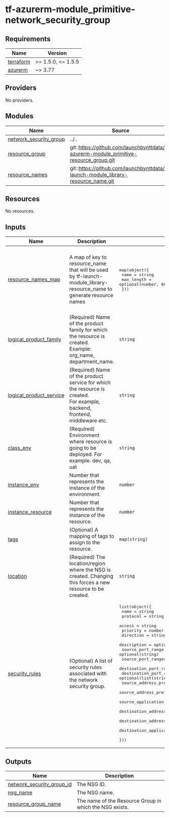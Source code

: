 # tf-azurerm-module_primitive-network_security_group

<!-- BEGINNING OF PRE-COMMIT-TERRAFORM DOCS HOOK -->
## Requirements

| Name | Version |
|------|---------|
| <a name="requirement_terraform"></a> [terraform](#requirement\_terraform) | >= 1.5.0, <= 1.5.5 |
| <a name="requirement_azurerm"></a> [azurerm](#requirement\_azurerm) | ~> 3.77 |

## Providers

No providers.

## Modules

| Name | Source | Version |
|------|--------|---------|
| <a name="module_network_security_group"></a> [network\_security\_group](#module\_network\_security\_group) | ../.. | n/a |
| <a name="module_resource_group"></a> [resource\_group](#module\_resource\_group) | git::https://github.com/launchbynttdata/tf-azurerm-module_primitive-resource_group.git | 1.0.0 |
| <a name="module_resource_names"></a> [resource\_names](#module\_resource\_names) | git::https://github.com/launchbynttdata/tf-launch-module_library-resource_name.git | 1.0.0 |

## Resources

No resources.

## Inputs

| Name | Description | Type | Default | Required |
|------|-------------|------|---------|:--------:|
| <a name="input_resource_names_map"></a> [resource\_names\_map](#input\_resource\_names\_map) | A map of key to resource\_name that will be used by tf-launch-module\_library-resource\_name to generate resource names | <pre>map(object({<br>    name       = string<br>    max_length = optional(number, 60)<br>  }))</pre> | <pre>{<br>  "network_security_group": {<br>    "max_length": 80,<br>    "name": "nsg"<br>  },<br>  "resource_group": {<br>    "max_length": 80,<br>    "name": "rg"<br>  }<br>}</pre> | no |
| <a name="input_logical_product_family"></a> [logical\_product\_family](#input\_logical\_product\_family) | (Required) Name of the product family for which the resource is created.<br>    Example: org\_name, department\_name. | `string` | `"launch"` | no |
| <a name="input_logical_product_service"></a> [logical\_product\_service](#input\_logical\_product\_service) | (Required) Name of the product service for which the resource is created.<br>    For example, backend, frontend, middleware etc. | `string` | `"nsg"` | no |
| <a name="input_class_env"></a> [class\_env](#input\_class\_env) | (Required) Environment where resource is going to be deployed. For example. dev, qa, uat | `string` | `"dev"` | no |
| <a name="input_instance_env"></a> [instance\_env](#input\_instance\_env) | Number that represents the instance of the environment. | `number` | `0` | no |
| <a name="input_instance_resource"></a> [instance\_resource](#input\_instance\_resource) | Number that represents the instance of the resource. | `number` | `0` | no |
| <a name="input_tags"></a> [tags](#input\_tags) | (Optional) A mapping of tags to assign to the resource. | `map(string)` | `{}` | no |
| <a name="input_location"></a> [location](#input\_location) | (Required) The location/region where the NSG is created. Changing this forces a new resource to be created. | `string` | n/a | yes |
| <a name="input_security_rules"></a> [security\_rules](#input\_security\_rules) | (Optional) A list of security rules associated with the network security group. | <pre>list(object({<br>    name                                       = string<br>    protocol                                   = string<br>    access                                     = string<br>    priority                                   = number<br>    direction                                  = string<br>    description                                = optional(string)<br>    source_port_range                          = optional(string)<br>    source_port_ranges                         = optional(list(string))<br>    destination_port_range                     = optional(string)<br>    destination_port_ranges                    = optional(list(string))<br>    source_address_prefix                      = optional(string)<br>    source_address_prefixes                    = optional(list(string))<br>    source_application_security_group_ids      = optional(list(string))<br>    destination_address_prefix                 = optional(string)<br>    destination_address_prefixes               = optional(list(string))<br>    destination_application_security_group_ids = optional(list(string))<br>  }))</pre> | `null` | no |

## Outputs

| Name | Description |
|------|-------------|
| <a name="output_network_security_group_id"></a> [network\_security\_group\_id](#output\_network\_security\_group\_id) | The NSG ID. |
| <a name="output_nsg_name"></a> [nsg\_name](#output\_nsg\_name) | The NSG name. |
| <a name="output_resource_group_name"></a> [resource\_group\_name](#output\_resource\_group\_name) | The name of the Resource Group in which the NSG exists. |
<!-- END OF PRE-COMMIT-TERRAFORM DOCS HOOK -->
